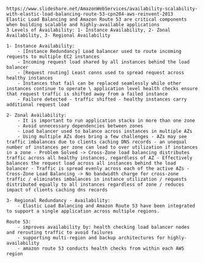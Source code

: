     https://www.slideshare.net/AmazonWebServices/availability-scalability-with-elastic-load-balancing-route-53-cpn204-aws-reinvent-2013
    Elastic Load Balancing and Amazon Route 53 are critical components when building scalable and highly-available applications
    3 Levels of Availability: 1- Instance Availability, 2- Zonal Availability, 3- Regional Availability

    1- Instance Availability:
        - [Instance Redundancy] Load balancer used to route incoming requests to multiple EC2 instances
        - Incoming request load shared by all instances behind the load balancer
        - [Request routing] Least conns used to spread request across healthy instances
        - Instances that fail can be replaced seamlessly while other instances continue to operate \ application level health checks ensure that request traffic is shifted away from a failed instance
        - Failure detected - traffic shifted - healthy instances carry additional request load

    2- Zonal Availability:
        - It is important to run application stacks in more than one zone
        - Avoid unnecessary dependencies between zones
        - Load balancer used to balance across instances in multiple AZs
        - Using multiple AZs does bring a few challenges - AZs may see traffic imbalances due to clients caching DNS records - an unequal number of instances per zone can lead to over utilization if instances in a zone - Problem Solved -> Cross-Zone load balancing distributes traffic across all healthy instances, regardless of AZ - Effectively balances the request load across all instances behind the load balancer - Traffic is spread evenly across each of the active AZs - Cross-Zone Load Balancing -> No bandwidth charge for cross-zone traffic / eliminates imbalances in instance utilization / requests distributed equally to all instances regardless of zone / reduces impact of clients caching dns records 

    3- Regional Redundancy - Availability:
        - Elastic Load Balancing and Amazon Route 53 have been integrated to support a single application across multiple regions.

    Route 53: 
        - improves availability by: health checking load balancer nodes and rerouting traffic to avoid failures
        - supporting multi-region and backup architectures for highly-availability
        - amazon route 53 conducts health checks from within each AWS region